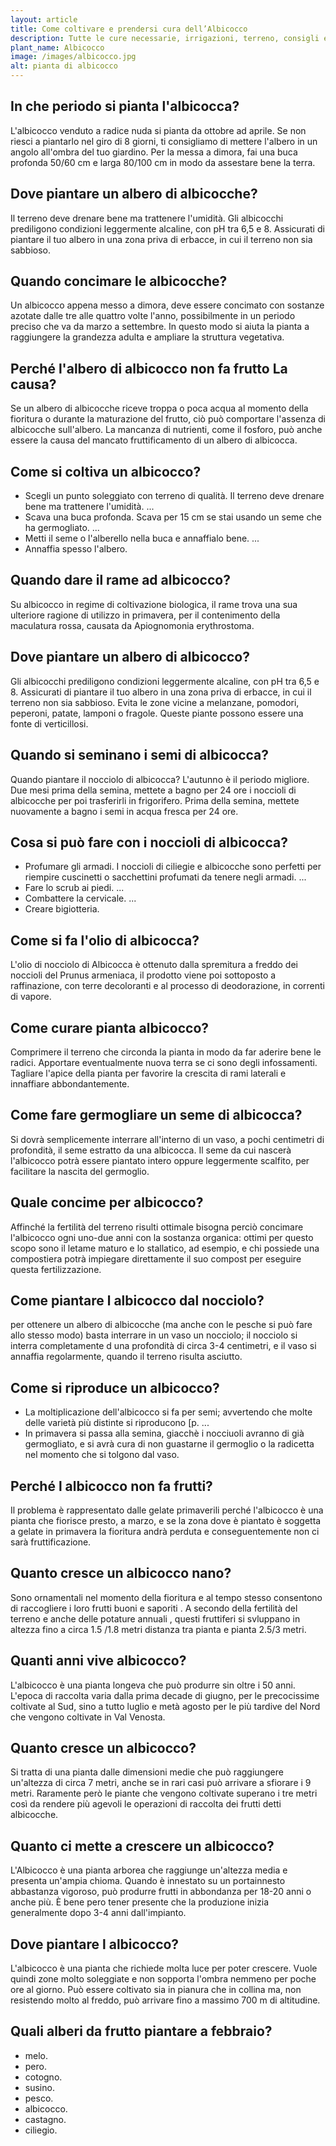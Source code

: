 ```yaml
---
layout: article
title: Come coltivare e prendersi cura dell’Albicocco
description: Tutte le cure necessarie, irrigazioni, terreno, consigli e molto altro sulla coltivazione dell’ Albicocco
plant_name: Albicocco
image: /images/albicocco.jpg
alt: pianta di albicocco
---
```


## In che periodo si pianta l'albicocca?

L'albicocco venduto a radice nuda si pianta da ottobre ad aprile. Se non riesci a piantarlo nel giro di 8 giorni, ti consigliamo di mettere l'albero in un angolo all'ombra del tuo giardino. Per la messa a dimora, fai una buca profonda 50/60 cm e larga 80/100 cm in modo da assestare bene la terra.

## Dove piantare un albero di albicocche?

 Il terreno deve drenare bene ma trattenere l'umidità. Gli albicocchi prediligono condizioni leggermente alcaline, con pH tra 6,5 e 8. Assicurati di piantare il tuo albero in una zona priva di erbacce, in cui il terreno non sia sabbioso.

## Quando concimare le albicocche?

Un albicocco appena messo a dimora, deve essere concimato con sostanze azotate dalle tre alle quattro volte l'anno, possibilmente in un periodo preciso che va da marzo a settembre. In questo modo si aiuta la pianta a raggiungere la grandezza adulta e ampliare la struttura vegetativa.

## Perché l'albero di albicocco non fa frutto La causa?

Se un albero di albicocche riceve troppa o poca acqua al momento della fioritura o durante la maturazione del frutto, ciò può comportare l'assenza di albicocche sull'albero. La mancanza di nutrienti, come il fosforo, può anche essere la causa del mancato fruttificamento di un albero di albicocca.

## Come si coltiva un albicocco?

- Scegli un punto soleggiato con terreno di qualità. Il terreno deve drenare bene ma trattenere l'umidità. ...
- Scava una buca profonda. Scava per 15 cm se stai usando un seme che ha germogliato. ...
- Metti il seme o l'alberello nella buca e annaffialo bene. ...
- Annaffia spesso l'albero.

## Quando dare il rame ad albicocco?

Su albicocco in regime di coltivazione biologica, il rame trova una sua ulteriore ragione di utilizzo in primavera, per il contenimento della maculatura rossa, causata da Apiognomonia erythrostoma.

## Dove piantare un albero di albicocco?

Gli albicocchi prediligono condizioni leggermente alcaline, con pH tra 6,5 e 8. Assicurati di piantare il tuo albero in una zona priva di erbacce, in cui il terreno non sia sabbioso. Evita le zone vicine a melanzane, pomodori, peperoni, patate, lamponi o fragole. Queste piante possono essere una fonte di verticillosi.

## Quando si seminano i semi di albicocca?

Quando piantare il nocciolo di albicocca? L'autunno è il periodo migliore. Due mesi prima della semina, mettete a bagno per 24 ore i noccioli di albicocche per poi trasferirli in frigorifero. Prima della semina, mettete nuovamente a bagno i semi in acqua fresca per 24 ore.

## Cosa si può fare con i noccioli di albicocca?

- Profumare gli armadi. I noccioli di ciliegie e albicocche sono perfetti per riempire cuscinetti o sacchettini profumati da tenere negli armadi. ...
- Fare lo scrub ai piedi. ...
- Combattere la cervicale. ...
- Creare bigiotteria.

## Come si fa l'olio di albicocca?

L'olio di nocciolo di Albicocca è ottenuto dalla spremitura a freddo dei noccioli del Prunus armeniaca, il prodotto viene poi sottoposto a raffinazione, con terre decoloranti e al processo di deodorazione, in correnti di vapore.

## Come curare pianta albicocco?

Comprimere il terreno che circonda la pianta in modo da far aderire bene le radici. Apportare eventualmente nuova terra se ci sono degli infossamenti. Tagliare l'apice della pianta per favorire la crescita di rami laterali e innaffiare abbondantemente.

## Come fare germogliare un seme di albicocca?

Si dovrà semplicemente interrare all'interno di un vaso, a pochi centimetri di profondità, il seme estratto da una albicocca. Il seme da cui nascerà l'albicocco potrà essere piantato intero oppure leggermente scalfito, per facilitare la nascita del germoglio.

## Quale concime per albicocco?

Affinché la fertilità del terreno risulti ottimale bisogna perciò concimare l'albicocco ogni uno-due anni con la sostanza organica: ottimi per questo scopo sono il letame maturo e lo stallatico, ad esempio, e chi possiede una compostiera potrà impiegare direttamente il suo compost per eseguire questa fertilizzazione.

## Come piantare l albicocco dal nocciolo?

 per ottenere un albero di albicocche (ma anche con le pesche si può fare allo stesso modo) basta interrare in un vaso un nocciolo; il nocciolo si interra completamente d una profondità di circa 3-4 centimetri, e il vaso si annaffia regolarmente, quando il terreno risulta asciutto.

## Come si riproduce un albicocco?

- La moltiplicazione dell'albicocco si fa per semi; avvertendo che molte delle varietà più distinte si riproducono [p. ...
- In primavera si passa alla semina, giacchè i nocciuoli avranno di già germogliato, e si avrà cura di non guastarne il germoglio o la radicetta nel momento che si tolgono dal vaso.

## Perché l albicocco non fa frutti?

Il problema è rappresentato dalle gelate primaverili perché l'albicocco è una pianta che fiorisce presto, a marzo, e se la zona dove è piantato è soggetta a gelate in primavera la fioritura andrà perduta e conseguentemente non ci sarà fruttificazione.

## Quanto cresce un albicocco nano?

Sono ornamentali nel momento della fioritura e al tempo stesso consentono di raccogliere i loro frutti buoni e saporiti . A secondo della fertilità del terreno e anche delle potature annuali , questi fruttiferi si svluppano in altezza fino a circa 1.5 /1.8 metri distanza tra pianta e pianta 2.5/3 metri.

## Quanti anni vive albicocco?

L'albicocco è una pianta longeva che può produrre sin oltre i 50 anni. L'epoca di raccolta varia dalla prima decade di giugno, per le precocissime coltivate al Sud, sino a tutto luglio e metà agosto per le più tardive del Nord che vengono coltivate in Val Venosta.

## Quanto cresce un albicocco?

Si tratta di una pianta dalle dimensioni medie che può raggiungere un'altezza di circa 7 metri, anche se in rari casi può arrivare a sfiorare i 9 metri. Raramente però le piante che vengono coltivate superano i tre metri così da rendere più agevoli le operazioni di raccolta dei frutti detti albicocche.

## Quanto ci mette a crescere un albicocco?

L'Albicocco è una pianta arborea che raggiunge un'altezza media e presenta un'ampia chioma. Quando è innestato su un portainnesto abbastanza vigoroso, può produrre frutti in abbondanza per 18-20 anni o anche più. È bene pero tener presente che la produzione inizia generalmente dopo 3-4 anni dall'impianto.

## Dove piantare l albicocco?

L'albicocco è una pianta che richiede molta luce per poter crescere. Vuole quindi zone molto soleggiate e non sopporta l'ombra nemmeno per poche ore al giorno. Può essere coltivato sia in pianura che in collina ma, non resistendo molto al freddo, può arrivare fino a massimo 700 m di altitudine.

## Quali alberi da frutto piantare a febbraio?

- melo.
- pero.
- cotogno.
- susino.
- pesco.
- albicocco.
- castagno.
- ciliegio.

